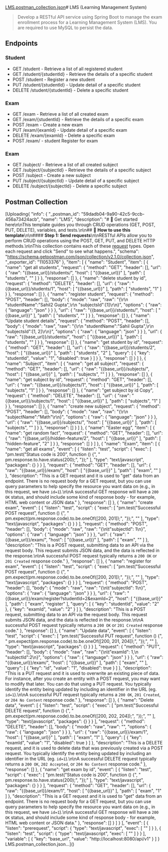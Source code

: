 [LMS.postman_collection.json](https://github.com/user-attachments/files/18058664/LMS.postman_collection.json)# LMS (Learning Management System)

> Develop a RESTful API service using Spring Boot to manage the exam enrollment process for a Learning Management System (LMS). You are required to use MySQL to persist the data.

## Endpoints

### Student
- GET /student - Retrieve a list of all registered student
- GET /student/{studentId} - Retrieve the details of a specific student
- POST /student - Register a new student
- PUT /student/{studentId} - Update detail of a specific student
- DELETE /student/{studentId} - Delete a specific student

### Exam
- GET /exam - Retrieve a list of all created exam
- GET /exam/{studentId} - Retrieve the details of a specific exam
- POST /exam - Create a new exam
- PUT /exam/{examId} - Update detail of a specific exam
- DELETE /exam/{examId} - Delete a specific exam
- POST /exam/ - student Register for exam

### Exam
- GET /subject/ - Retrieve a list of all created subject
- GET /subject/{subjectId} - Retrieve the details of a specific subject
- POST /subject - Create a new subject
- PUT /subject/{subjectId} - Update detail of a specific subject
- DELETE /subject/{subjectId} - Delete a specific subject


## Postman Collection
[Uploading{
	"info": {
		"_postman_id": "59dadb04-9a90-42c5-9ccb-456a73424acb",
		"name": "LMS",
		"description": "# 🚀 Get started here\n\nThis template guides you through CRUD operations (GET, POST, PUT, DELETE), variables, and tests.\n\n## 🔖 **How to use this template**\n\n#### **Step 1: Send requests**\n\nRESTful APIs allow you to perform CRUD operations using the POST, GET, PUT, and DELETE HTTP methods.\n\nThis collection contains each of these [request](https://learning.postman.com/docs/sending-requests/requests/) types. Open each request and click \"Send\" to see what happens.",
		"schema": "https://schema.getpostman.com/json/collection/v2.1.0/collection.json",
		"_exporter_id": "11053376"
	},
	"item": [
		{
			"name": "Student",
			"item": [
				{
					"name": "get all students",
					"request": {
						"method": "GET",
						"header": [],
						"url": {
							"raw": "{{base_url}}/students/",
							"host": [
								"{{base_url}}"
							],
							"path": [
								"students",
								""
							]
						}
					},
					"response": []
				},
				{
					"name": "delete student by id",
					"request": {
						"method": "DELETE",
						"header": [],
						"url": {
							"raw": "{{base_url}}/students/1",
							"host": [
								"{{base_url}}"
							],
							"path": [
								"students",
								"1"
							]
						}
					},
					"response": []
				},
				{
					"name": "register student",
					"request": {
						"method": "POST",
						"header": [],
						"body": {
							"mode": "raw",
							"raw": "{\r\n    \"studentName\":\"Sahil2 Gupta\",\r\n    \"subjectsId\":[1]\r\n}",
							"options": {
								"raw": {
									"language": "json"
								}
							}
						},
						"url": {
							"raw": "{{base_url}}/students/",
							"host": [
								"{{base_url}}"
							],
							"path": [
								"students",
								""
							]
						}
					},
					"response": []
				},
				{
					"name": "Update student details",
					"request": {
						"method": "POST",
						"header": [],
						"body": {
							"mode": "raw",
							"raw": "{\r\n    \"studentName\":\"Sahil Gupta\",\r\n    \"subjectsId\":[1, 2]\r\n}",
							"options": {
								"raw": {
									"language": "json"
								}
							}
						},
						"url": {
							"raw": "{{base_url}}/students/",
							"host": [
								"{{base_url}}"
							],
							"path": [
								"students",
								""
							]
						}
					},
					"response": []
				},
				{
					"name": "get student by id",
					"request": {
						"method": "GET",
						"header": [],
						"url": {
							"raw": "{{base_url}}/students/2",
							"host": [
								"{{base_url}}"
							],
							"path": [
								"students",
								"2"
							],
							"query": [
								{
									"key": "studentId",
									"value": "1",
									"disabled": true
								}
							]
						}
					},
					"response": []
				}
			]
		},
		{
			"name": "Subject",
			"item": [
				{
					"name": "get all subject",
					"request": {
						"method": "GET",
						"header": [],
						"url": {
							"raw": "{{base_url}}/subjects/",
							"host": [
								"{{base_url}}"
							],
							"path": [
								"subjects",
								""
							]
						}
					},
					"response": []
				},
				{
					"name": "get subject by id",
					"request": {
						"method": "GET",
						"header": [],
						"url": {
							"raw": "{{base_url}}/subjects/1",
							"host": [
								"{{base_url}}"
							],
							"path": [
								"subjects",
								"1"
							]
						}
					},
					"response": []
				},
				{
					"name": "get subject by id Copy",
					"request": {
						"method": "DELETE",
						"header": [],
						"url": {
							"raw": "{{base_url}}/subjects/1",
							"host": [
								"{{base_url}}"
							],
							"path": [
								"subjects",
								"1"
							]
						}
					},
					"response": []
				},
				{
					"name": "create new subject",
					"request": {
						"method": "POST",
						"header": [],
						"body": {
							"mode": "raw",
							"raw": "{\r\n    \"subjectName\":\"Math\"\r\n}",
							"options": {
								"raw": {
									"language": "json"
								}
							}
						},
						"url": {
							"raw": "{{base_url}}/subjects/",
							"host": [
								"{{base_url}}"
							],
							"path": [
								"subjects",
								""
							]
						}
					},
					"response": []
				}
			]
		},
		{
			"name": "Easter egg",
			"item": [
				{
					"name": "get random fact",
					"request": {
						"method": "GET",
						"header": [],
						"url": {
							"raw": "{{base_url}}/hidden-feature/2",
							"host": [
								"{{base_url}}"
							],
							"path": [
								"hidden-feature",
								"2"
							]
						}
					},
					"response": []
				}
			]
		},
		{
			"name": "Exam",
			"item": [
				{
					"name": "get all exams",
					"event": [
						{
							"listen": "test",
							"script": {
								"exec": [
									"pm.test(\"Status code is 200\", function () {",
									"    pm.response.to.have.status(200);",
									"});"
								],
								"type": "text/javascript",
								"packages": {}
							}
						}
					],
					"request": {
						"method": "GET",
						"header": [],
						"url": {
							"raw": "{{base_url}}/exam/",
							"host": [
								"{{base_url}}"
							],
							"path": [
								"exam",
								""
							]
						},
						"description": "This is a GET request and it is used to \"get\" data from an endpoint. There is no request body for a GET request, but you can use query parameters to help specify the resource you want data on (e.g., in this request, we have `id=1`).\n\nA successful GET response will have a `200 OK` status, and should include some kind of response body - for example, HTML web content or JSON data."
					},
					"response": []
				},
				{
					"name": "create exam",
					"event": [
						{
							"listen": "test",
							"script": {
								"exec": [
									"pm.test(\"Successful POST request\", function () {",
									"    pm.expect(pm.response.code).to.be.oneOf([200, 201]);",
									"});",
									""
								],
								"type": "text/javascript",
								"packages": {}
							}
						}
					],
					"request": {
						"method": "POST",
						"header": [],
						"body": {
							"mode": "raw",
							"raw": "{\n\t\"subjectId\": 1\n}",
							"options": {
								"raw": {
									"language": "json"
								}
							}
						},
						"url": {
							"raw": "{{base_url}}/exam/",
							"host": [
								"{{base_url}}"
							],
							"path": [
								"exam",
								""
							]
						},
						"description": "This is a POST request, submitting data to an API via the request body. This request submits JSON data, and the data is reflected in the response.\n\nA successful POST request typically returns a `200 OK` or `201 Created` response code."
					},
					"response": []
				},
				{
					"name": "register for exam",
					"event": [
						{
							"listen": "test",
							"script": {
								"exec": [
									"pm.test(\"Successful POST request\", function () {",
									"    pm.expect(pm.response.code).to.be.oneOf([200, 201]);",
									"});",
									""
								],
								"type": "text/javascript",
								"packages": {}
							}
						}
					],
					"request": {
						"method": "POST",
						"header": [],
						"body": {
							"mode": "raw",
							"raw": "{\n\t\"subjectId\": 1\n}",
							"options": {
								"raw": {
									"language": "json"
								}
							}
						},
						"url": {
							"raw": "{{base_url}}/exam/register?studentId=2&examId=2",
							"host": [
								"{{base_url}}"
							],
							"path": [
								"exam",
								"register"
							],
							"query": [
								{
									"key": "studentId",
									"value": "2"
								},
								{
									"key": "examId",
									"value": "2"
								}
							]
						},
						"description": "This is a POST request, submitting data to an API via the request body. This request submits JSON data, and the data is reflected in the response.\n\nA successful POST request typically returns a `200 OK` or `201 Created` response code."
					},
					"response": []
				},
				{
					"name": "Update data",
					"event": [
						{
							"listen": "test",
							"script": {
								"exec": [
									"pm.test(\"Successful PUT request\", function () {",
									"    pm.expect(pm.response.code).to.be.oneOf([200, 201, 204]);",
									"});",
									""
								],
								"type": "text/javascript",
								"packages": {}
							}
						}
					],
					"request": {
						"method": "PUT",
						"header": [],
						"body": {
							"mode": "raw",
							"raw": "{\n\t\"examId\": 1,\n    \"subjectId\":2\n}",
							"options": {
								"raw": {
									"language": "json"
								}
							}
						},
						"url": {
							"raw": "{{base_url}}/exam/",
							"host": [
								"{{base_url}}"
							],
							"path": [
								"exam",
								""
							],
							"query": [
								{
									"key": "id",
									"value": "1",
									"disabled": true
								}
							]
						},
						"description": "This is a PUT request and it is used to overwrite an existing piece of data. For instance, after you create an entity with a POST request, you may want to modify that later. You can do that using a PUT request. You typically identify the entity being updated by including an identifier in the URL (eg. `id=1`).\n\nA successful PUT request typically returns a `200 OK`, `201 Created`, or `204 No Content` response code."
					},
					"response": []
				},
				{
					"name": "Delete data",
					"event": [
						{
							"listen": "test",
							"script": {
								"exec": [
									"pm.test(\"Successful DELETE request\", function () {",
									"    pm.expect(pm.response.code).to.be.oneOf([200, 202, 204]);",
									"});",
									""
								],
								"type": "text/javascript",
								"packages": {}
							}
						}
					],
					"request": {
						"method": "DELETE",
						"header": [],
						"body": {
							"mode": "raw",
							"raw": "",
							"options": {
								"raw": {
									"language": "json"
								}
							}
						},
						"url": {
							"raw": "{{base_url}}/exam/1",
							"host": [
								"{{base_url}}"
							],
							"path": [
								"exam",
								"1"
							],
							"query": [
								{
									"key": "examId",
									"value": "1",
									"disabled": true
								}
							]
						},
						"description": "This is a DELETE request, and it is used to delete data that was previously created via a POST request. You typically identify the entity being updated by including an identifier in the URL (eg. `id=1`).\n\nA successful DELETE request typically returns a `200 OK`, `202 Accepted`, or `204 No Content` response code."
					},
					"response": []
				},
				{
					"name": "get exam by id",
					"event": [
						{
							"listen": "test",
							"script": {
								"exec": [
									"pm.test(\"Status code is 200\", function () {",
									"    pm.response.to.have.status(200);",
									"});"
								],
								"type": "text/javascript",
								"packages": {}
							}
						}
					],
					"request": {
						"method": "GET",
						"header": [],
						"url": {
							"raw": "{{base_url}}/exam/1",
							"host": [
								"{{base_url}}"
							],
							"path": [
								"exam",
								"1"
							]
						},
						"description": "This is a GET request and it is used to \"get\" data from an endpoint. There is no request body for a GET request, but you can use query parameters to help specify the resource you want data on (e.g., in this request, we have `id=1`).\n\nA successful GET response will have a `200 OK` status, and should include some kind of response body - for example, HTML web content or JSON data."
					},
					"response": []
				}
			]
		}
	],
	"event": [
		{
			"listen": "prerequest",
			"script": {
				"type": "text/javascript",
				"exec": [
					""
				]
			}
		},
		{
			"listen": "test",
			"script": {
				"type": "text/javascript",
				"exec": [
					""
				]
			}
		}
	],
	"variable": [
		{
			"key": "base_url",
			"value": "http://localhost:8080/api/v1"
		}
	]
} LMS.postman_collection.json…]()




